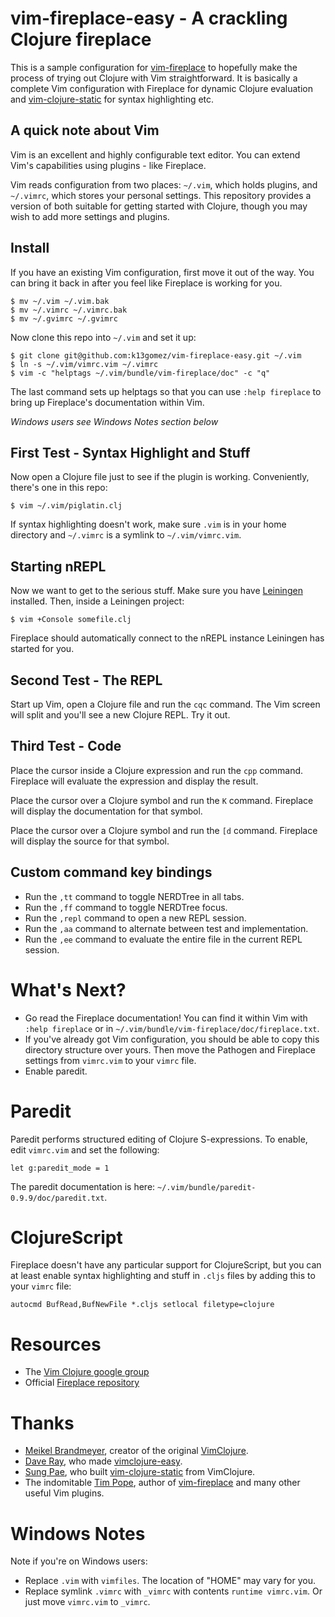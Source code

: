# vim-fireplace-easy - A crackling Clojure fireplace 
This is a sample configuration for [vim-fireplace](https://github.com/tpope/vim-fireplace) to hopefully make the process of trying out Clojure with Vim straightforward. It is basically a complete Vim configuration with Fireplace for dynamic Clojure evaluation and [vim-clojure-static](https://github.com/guns/vim-clojure-static) for syntax highlighting etc.

## A quick note about Vim
Vim is an excellent and highly configurable text editor. You can extend Vim's capabilities using plugins - like Fireplace.

Vim reads configuration from two places: `~/.vim`, which holds plugins, and `~/.vimrc`, which stores your personal settings. This repository provides a version of both suitable for getting started with Clojure, though you may wish to add more settings and plugins.

## Install
If you have an existing Vim configuration, first move it out of the way. You can bring it back in after you feel like Fireplace is working for you.

    $ mv ~/.vim ~/.vim.bak
    $ mv ~/.vimrc ~/.vimrc.bak
    $ mv ~/.gvimrc ~/.gvimrc

Now clone this repo into `~/.vim` and set it up:

    $ git clone git@github.com:k13gomez/vim-fireplace-easy.git ~/.vim
    $ ln -s ~/.vim/vimrc.vim ~/.vimrc
    $ vim -c "helptags ~/.vim/bundle/vim-fireplace/doc" -c "q"

The last command sets up helptags so that you can use `:help fireplace` to bring up Fireplace's documentation within Vim.

*Windows users see Windows Notes section below*

## First Test - Syntax Highlight and Stuff

Now open a Clojure file just to see if the plugin is working. Conveniently, there's one in this repo:

    $ vim ~/.vim/piglatin.clj

If syntax highlighting doesn't work, make sure `.vim` is in your home directory and `~/.vimrc` is a symlink to `~/.vim/vimrc.vim`.

## Starting nREPL 

Now we want to get to the serious stuff. Make sure you have [Leiningen](https://github.com/technomancy/leiningen) installed. Then, inside a Leiningen project:

    $ vim +Console somefile.clj

Fireplace should automatically connect to the nREPL instance Leiningen has started for you.

## Second Test - The REPL

Start up Vim, open a Clojure file and run the `cqc` command. The Vim screen will split and you'll see a new Clojure REPL. Try it out.

## Third Test - Code

Place the cursor inside a Clojure expression and run the `cpp` command. Fireplace will evaluate the expression and display the result.

Place the cursor over a Clojure symbol and run the `K` command. Fireplace will display the documentation for that symbol.

Place the cursor over a Clojure symbol and run the `[d` command. Fireplace will display the source for that symbol.

## Custom command key bindings

- Run the `,tt` command to toggle NERDTree in all tabs.
- Run the `,ff` command to toggle NERDTree focus.
- Run the `,repl` command to open a new REPL session.
- Run the `,aa` command to alternate between test and implementation.
- Run the `,ee` command to evaluate the entire file in the current REPL session.

# What's Next?

* Go read the Fireplace documentation! You can find it within Vim with `:help fireplace` or in `~/.vim/bundle/vim-fireplace/doc/fireplace.txt`.
* If you've already got Vim configuration, you should be able to copy this directory structure over yours. Then move the Pathogen and Fireplace settings from `vimrc.vim` to your `vimrc` file.
* Enable paredit.

# Paredit

Paredit performs structured editing of Clojure S-expressions. To enable, edit `vimrc.vim` and set the following:

    let g:paredit_mode = 1

The paredit documentation is here: `~/.vim/bundle/paredit-0.9.9/doc/paredit.txt`.

# ClojureScript

Fireplace doesn't have any particular support for ClojureScript, but you can at least enable syntax highlighting and stuff in `.cljs` files by adding this to your `vimrc` file:

    autocmd BufRead,BufNewFile *.cljs setlocal filetype=clojure

# Resources

* The [Vim Clojure google group](https://groups.google.com/group/vimclojure)
* Official [Fireplace repository](https://github.com/tpope/vim-fireplace)

# Thanks

* [Meikel Brandmeyer](https://github.com/kotarak), creator of the original [VimClojure](http://bitbucket.org/kotarak/vimclojure).
* [Dave Ray](https://github.com/daveray), who made [vimclojure-easy](https://github.com/daveray/vimclojure-easy).
* [Sung Pae](https://github.com/guns), who built [vim-clojure-static](https://github.com/guns/vim-clojure-static) from VimClojure.
* The indomitable [Tim Pope](https://github.com/tpope), author of [vim-fireplace](https://github.com/tpope/vim-fireplace) and many other useful Vim plugins.

# Windows Notes

Note if you're on Windows users:

* Replace `.vim` with `vimfiles`. The location of "HOME" may vary for you.
* Replace symlink `.vimrc` with `_vimrc` with contents `runtime vimrc.vim`. Or just move `vimrc.vim` to `_vimrc`.
